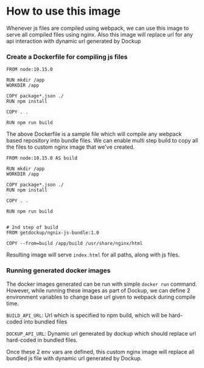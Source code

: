 # How to use this image

Whenever js files are compiled using webpack, we can use this image to serve
all compiled files using nginx. Also this image will replace url for any
api interaction with dynamic url generated by Dockup


### Create a Dockerfile for compiling js files

```
FROM node:10.15.0

RUN mkdir /app
WORKDIR /app

COPY package*.json ./
RUN npm install

COPY . .

RUN npm run build
```


The above Dockerfile is a sample file which will compile any webpack based
repository into bundle files. We can enable multi step build to copy all
the files to custom nginx image that we've created.


```
FROM node:10.15.0 AS build

RUN mkdir /app
WORKDIR /app

COPY package*.json ./
RUN npm install

COPY . .

RUN npm run build


# 2nd step of build
FROM getdockup/ngnix-js-bundle:1.0

COPY --from=build /app/build /usr/share/nginx/html
```


Resulting image will serve `index.html` for all paths, along with js
files.


### Running generated docker images

The docker images generated can be run with simple `docker run` command.
However, while running these images as part of Dockup, we can define 2
environment variables to change base url given to webpack during compile
time.


`BUILD_API_URL`: Url which is specified to npm build, which will be
                 hard-coded into bundled files

`DOCKUP_API_URL`: Dynamic url generated by dockup which should replace
                  url hard-coded in bundled files.


Once these 2 env vars are defined, this custom nginx image will replace
all bundled js file with dynamic url generated by Dockup.
